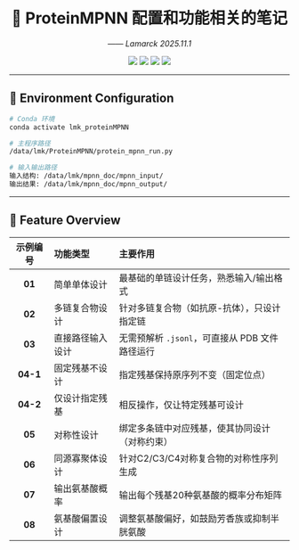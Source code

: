 <h1 align="center">🧬 ProteinMPNN 配置和功能相关的笔记</h1>

<p align="center">
  <i> —— Lamarck 2025.11.1</i>
</p>

<p align="center">
  <img src="https://img.shields.io/badge/Python-3.8+-blue?logo=python&logoColor=white" />
  <img src="https://img.shields.io/badge/Framework-PyTorch-orange?logo=pytorch" />
  <img src="https://img.shields.io/badge/Platform-Linux-lightgrey?logo=linux" />
  <img src="https://img.shields.io/badge/Status-Complete-brightgreen" />
</p>

---

## 🧪 Environment Configuration

```bash
# Conda 环境
conda activate lmk_proteinMPNN

# 主程序路径
/data/lmk/ProteinMPNN/protein_mpnn_run.py

# 输入输出路径
输入结构: /data/lmk/mpnn_doc/mpnn_input/
输出结果: /data/lmk/mpnn_doc/mpnn_output/
```

---

## 🧱 Feature Overview

| 示例编号 | 功能类型 | 主要作用 |
|:--:|:--|:--|
| **01** | 简单单体设计 | 最基础的单链设计任务，熟悉输入/输出格式 |
| **02** | 多链复合物设计 | 针对多链复合物（如抗原-抗体），只设计指定链 |
| **03** | 直接路径输入设计 | 无需预解析 `.jsonl`，可直接从 PDB 文件路径运行 |
| **04-1** | 固定残基不设计 | 指定残基保持原序列不变（固定位点） |
| **04-2** | 仅设计指定残基 | 相反操作，仅让特定残基可设计 |
| **05** | 对称性设计 | 绑定多条链中对应残基，使其协同设计（对称约束） |
| **06** | 同源寡聚体设计 | 针对C2/C3/C4对称复合物的对称性序列生成 |
| **07** | 输出氨基酸概率 | 输出每个残基20种氨基酸的概率分布矩阵 |
| **08** | 氨基酸偏置设计 | 调整氨基酸偏好，如鼓励芳香族或抑制半胱氨酸 |

